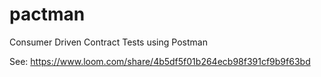 # pactman
Consumer Driven Contract Tests using Postman

See: https://www.loom.com/share/4b5df5f01b264ecb98f391cf9b9f63bd
